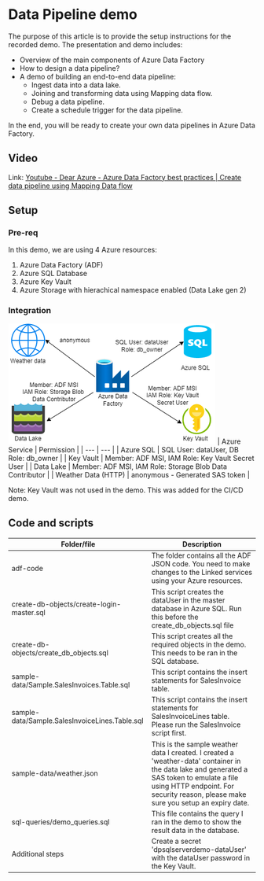 # Data Pipeline demo
The purpose of this article is to provide the setup instructions for the recorded demo. The presentation and demo includes: 
- Overview of the main components of Azure Data Factory
- How to design a data pipeline?
- A demo of building an end-to-end data pipeline:
    - Ingest data into a data lake.
    - Joining and transforming data using Mapping data flow.
    - Debug a data pipeline.
    - Create a schedule trigger for the data pipeline.

In the end, you will be ready to create your own data pipelines in Azure Data Factory. 

## Video
Link: [Youtube - Dear Azure - Azure Data Factory best practices | Create data pipeline using Mapping Data flow ](https://www.youtube.com/watch?v=9Q8aumWk9Ww)

## Setup
### Pre-req
In this demo, we are using 4 Azure resources: 
1. Azure Data Factory (ADF)
1. Azure SQL Database
1. Azure Key Vault
1. Azure Storage with hierachical namespace enabled (Data Lake gen 2)  

### Integration
![Service integration](./images/ADF-data-pipeline-integration.png)
| Azure Service | Permission |
| --- | --- |
| Azure SQL | SQL User: dataUser, DB Role: db_owner |
| Key Vault | Member: ADF MSI, IAM Role: Key Vault Secret User |
| Data Lake | Member: ADF MSI, IAM Role: Storage Blob Data Contributor |
| Weather Data (HTTP) | anonymous - Generated SAS token |

Note: Key Vault was not used in the demo. This was added for the CI/CD demo.


## Code and scripts
| Folder/file | Description |
| --- | --- |
| adf-code | The folder contains all the ADF JSON code. You need to make changes to the Linked services using your Azure resources. |
| create-db-objects/create-login-master.sql | This script creates the dataUser in the master database in Azure SQL. Run this before the create_db_objects.sql file |
| create-db-objects/create_db_objects.sql | This script creates all the required objects in the demo. This needs to be ran in the SQL database. |
| sample-data/Sample.SalesInvoices.Table.sql | This script contains the insert statements for SalesInvoice table. |
| sample-data/Sample.SalesInvoiceLines.Table.sql | This script contains the insert statements for SalesInvoiceLines table. Please run the SalesInvoice script first. |
| sample-data/weather.json | This is the sample weather data I created. I created a 'weather-data' container in the data lake and generated a SAS token to emulate a file using HTTP endpoint. For security reason, please make sure you setup an expiry date. |
| sql-queries/demo_queries.sql | This file contains the query I ran in the demo to show the result data in the database. |
| Additional steps | Create a secret 'dpsqlserverdemo-dataUser' with the dataUser password in the Key Vault. |

